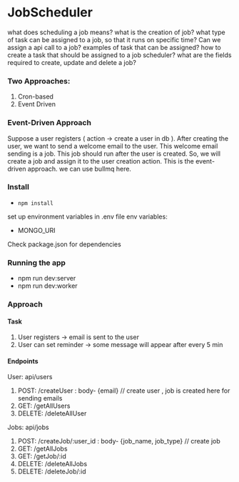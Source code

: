# JobScheduler
what does scheduling a job means?
what is the creation of job?
what type of task can be assigned to a job, so that it runs on specific time? 
Can we assign a api call to a job?
examples of task that can be assigned?
how to create a task that should be assigned to a job scheduler?
what are the fields required to create, update and delete a job?


### Two Approaches:
1. Cron-based
2. Event Driven


### Event-Driven Approach
Suppose a user registers ( action -> create a user in db ). 
After creating the user, we want to send a welcome email to the user.
This welcome email sending is a job.
This job should run after the user is created.
So, we will create a job and assign it to the user creation action.
This is the event-driven approach.
we can use bullmq here.

### Install

- ```npm install```

set up environment variables in .env file
env variables:
- MONGO_URI

Check package.json for dependencies

### Running the app

- npm run dev:server
- npm run dev:worker

### Approach

#### Task
1. User registers -> email is sent to the user
2. User can set reminder -> some message will appear after every 5 min

#### Endpoints

User: api/users
1. POST: /createUser : body- {email} // create user , job is created here for sending emails
2. GET: /getAllUsers
3. DELETE: /deleteAllUser


Jobs: api/jobs

1. POST: /createJob/:user_id : body- {job_name, job_type} // create job
2. GET: /getAllJobs
3. GET: /getJob/:id
4. DELETE: /deleteAllJobs
5. DELETE: /deleteJob/:id




